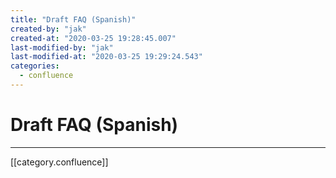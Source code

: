 ```yaml
---
title: "Draft FAQ (Spanish)"
created-by: "jak"
created-at: "2020-03-25 19:28:45.007"
last-modified-by: "jak"
last-modified-at: "2020-03-25 19:29:24.543"
categories:
  - confluence
---
```


# Draft FAQ (Spanish)


---

[[category.confluence]]
